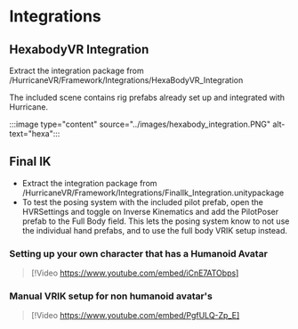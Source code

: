 # Integrations

## HexabodyVR Integration

Extract the integration package from /HurricaneVR/Framework/Integrations/HexaBodyVR_Integration

The included scene contains rig prefabs already set up and integrated with Hurricane.

:::image type="content" source="../images/hexabody_integration.PNG" alt-text="hexa":::

## Final IK

- Extract the integration package from /HurricaneVR/Framework/Integrations/FinalIk_Integration.unitypackage
- To test the posing system with the included pilot prefab, open the HVRSettings and toggle on Inverse Kinematics and add the PilotPoser prefab to the Full Body field. This lets the posing system know to not use the individual hand prefabs, and to use the full body VRIK setup instead.

### Setting up your own character that has a Humanoid Avatar

> [!Video https://www.youtube.com/embed/iCnE7ATObps]

### Manual VRIK setup for non humanoid avatar's

> [!Video https://www.youtube.com/embed/PgfULQ-Zp_E]